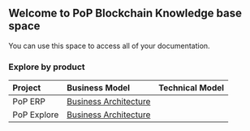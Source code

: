 ## Welcome to PoP Blockchain Knowledge base space

You can use this space to access all of your documentation.

### Explore by product

Project | Business Model | Technical Model |
:--------- | :------ | :------ | 
PoP ERP | [Business Architecture](/PoPERP/BusinessArchitecture/index.html#list) | |
PoP Explore | [Business Architecture](/PoPExplore/BusinessArchitecture/index.html#list) | |

